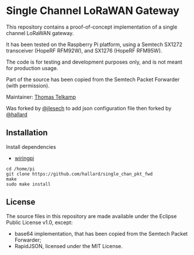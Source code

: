 Single Channel LoRaWAN Gateway
==============================
This repository contains a proof-of-concept implementation of a single
channel LoRaWAN gateway.

It has been tested on the Raspberry Pi platform, using a Semtech SX1272
transceiver (HopeRF RFM92W), and SX1276 (HopeRF RFM95W).

The code is for testing and development purposes only, and is not meant
for production usage.

Part of the source has been copied from the Semtech Packet Forwarder
(with permission).

Maintainer: [Thomas Telkamp](thomas@telkamp.eu)

Was forked by [@jlesech](https://github.com/tftelkamp/single_chan_pkt_fwd) to add json configuration file
then forked by [@hallard](https://github.com/hallard/single_chan_pkt_fwd)

Installation
------------

Install dependencies 
- [wiringpi](http://wiringpi.com)

```shell
cd /home/pi
git clone https://github.com/hallard/single_chan_pkt_fwd
make
sudo make install
````

License
-------
The source files in this repository are made available under the Eclipse Public License v1.0, except:
- base64 implementation, that has been copied from the Semtech Packet Forwarder;
- RapidJSON, licensed under the MIT License.
 

